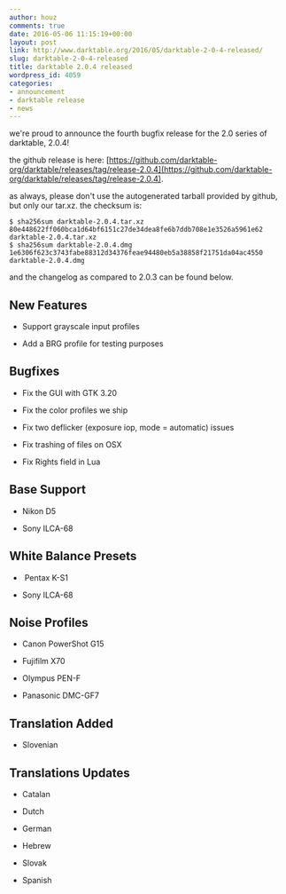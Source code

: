 ```yaml
---
author: houz
comments: true
date: 2016-05-06 11:15:19+00:00
layout: post
link: http://www.darktable.org/2016/05/darktable-2-0-4-released/
slug: darktable-2-0-4-released
title: darktable 2.0.4 released
wordpress_id: 4059
categories:
- announcement
- darktable release
- news
---
```


we're proud to announce the fourth bugfix release for the 2.0 series of darktable, 2.0.4!

the github release is here: [https://github.com/darktable-org/darktable/releases/tag/release-2.0.4](https://github.com/darktable-org/darktable/releases/tag/release-2.0.4).

as always, please don't use the autogenerated tarball provided by github, but only our tar.xz. the checksum is:

    
    $ sha256sum darktable-2.0.4.tar.xz
    80e448622ff060bca1d64bf6151c27de34dea8fe6b7ddb708e1e3526a5961e62  darktable-2.0.4.tar.xz
    $ sha256sum darktable-2.0.4.dmg 
    1e6306f623c3743fabe88312d34376feae94480eb5a38858f21751da04ac4550  darktable-2.0.4.dmg


and the changelog as compared to 2.0.3 can be found below.


## New Features





 	
  * Support grayscale input profiles

 	
  * Add a BRG profile for testing purposes




## Bugfixes





 	
  * Fix the GUI with GTK 3.20

 	
  * Fix the color profiles we ship

 	
  * Fix two deflicker (exposure iop, mode = automatic) issues

 	
  * Fix trashing of files on OSX

 	
  * Fix Rights field in Lua




## Base Support





 	
  * Nikon D5

 	
  * Sony ILCA-68




## White Balance Presets





 	
  *  Pentax K-S1

 	
  * Sony ILCA-68




## Noise Profiles





 	
  * Canon PowerShot G15

 	
  * Fujifilm X70

 	
  * Olympus PEN-F

 	
  * Panasonic DMC-GF7




## Translation Added





 	
  * Slovenian




## Translations Updates





 	
  * Catalan

 	
  * Dutch

 	
  * German

 	
  * Hebrew

 	
  * Slovak

 	
  * Spanish


